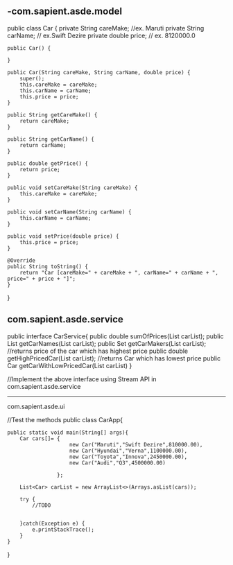 -com.sapient.asde.model
------------------------------------------
public class Car {
	private String careMake; //ex. Maruti 
	private String carName; // ex.Swift Dezire
	private double price;  // ex. 8120000.0
	
	public Car() {
		
	}

	public Car(String careMake, String carName, double price) {
		super();
		this.careMake = careMake;
		this.carName = carName;
		this.price = price;
	}

	public String getCareMake() {
		return careMake;
	}

	public String getCarName() {
		return carName;
	}

	public double getPrice() {
		return price;
	}

	public void setCareMake(String careMake) {
		this.careMake = careMake;
	}

	public void setCarName(String carName) {
		this.carName = carName;
	}

	public void setPrice(double price) {
		this.price = price;
	}

	@Override
	public String toString() {
		return "Car [careMake=" + careMake + ", carName=" + carName + ", price=" + price + "]";
	}
	
	
}

com.sapient.asde.service
----------------------------------------------------------------
public interface CarService{
	public double sumOfPrices(List<Car> carList);
	public List<String> getCarNames(List<Car> carList);
	public Set<String> getCarMakers(List<Car> carList);
	//returns price of the car which has highest price
	public double getHighPricedCar(List<Car> carList);
	//returns Car which has lowest price
	public Car getCarWithLowPricedCar(List<Car> carList)
}




//Implement the above interface using Stream API in com.sapient.asde.service

--------------------------------------------------------
com.sapient.asde.ui


//Test the methods
public class CarApp{

	public static void main(String[] args){
		Car cars[]= {
						new Car("Maruti","Swift Dezire",810000.00),
						new Car("Hyundai","Verna",1100000.00),
						new Car("Toyota","Innova",2450000.00),
						new Car("Audi","Q3",4500000.00)
				
					};

		List<Car> carList = new ArrayList<>(Arrays.asList(cars));
		
		try {
			//TODO
			
			
		}catch(Exception e) {
			e.printStackTrace();
		}
	}
}
